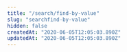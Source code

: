 ```yaml
---
title: "/search/find-by-value"
slug: "searchfind-by-value"
hidden: false
createdAt: "2020-06-05T12:05:03.890Z"
updatedAt: "2020-06-05T12:05:03.890Z"
---
```

